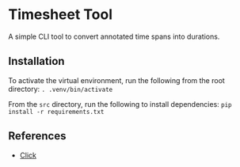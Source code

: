 # Timesheet Tool

A simple CLI tool to convert annotated time spans into durations.

## Installation

To activate the virtual environment, run the following from the root directory: `. .venv/bin/activate`

From the `src` directory, run the following to install dependencies: `pip install -r requirements.txt`

## References

- [Click](https://click.palletsprojects.com/en/8.1.x/setuptools/#setuptools-integration)
